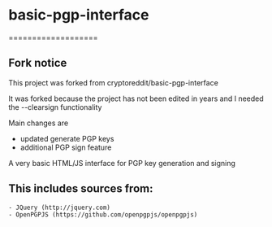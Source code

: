 # basic-pgp-interface
===================

## Fork notice
This project was forked from cryptoreddit/basic-pgp-interface

It was forked because the project has not been edited in years and I needed the --clearsign functionality

Main changes are
- updated generate PGP keys
- additional PGP sign feature

A very basic HTML/JS interface for PGP key generation and signing

## This includes sources from:
    - JQuery (http://jquery.com)
    - OpenPGPJS (https://github.com/openpgpjs/openpgpjs)